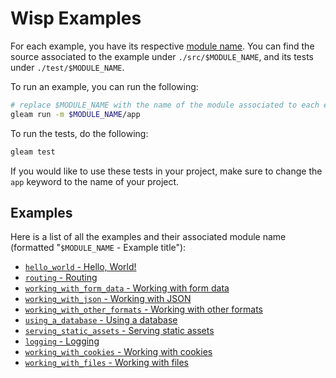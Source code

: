 # Wisp Examples

For each example, you have its respective [module name](https://tour.gleam.run/basics/modules/).
You can find the source associated to the example under `./src/$MODULE_NAME`,
and its tests under `./test/$MODULE_NAME`.

To run an example, you can run the following:

```sh
# replace $MODULE_NAME with the name of the module associated to each example
gleam run -m $MODULE_NAME/app
```

To run the tests, do the following:

```sh
gleam test
```

If you would like to use these tests in your project, make sure to change the
`app` keyword to the name of your project.

## Examples

Here is a list of all the examples and their associated module name (formatted
"`$MODULE_NAME` - Example title"):

- [`hello_world` - Hello, World!](./src/hello_world)
- [`routing` - Routing](./src/routing)
- [`working_with_form_data` - Working with form data](./src/working_with_form_data)
- [`working_with_json` - Working with JSON](./src/working_with_json)
- [`working_with_other_formats` - Working with other formats](./src/working_with_other_formats)
- [`using_a_database` - Using a database](./src/using_a_database)
- [`serving_static_assets` - Serving static assets](./src/serving_static_assets)
- [`logging` - Logging](./src/logging)
- [`working_with_cookies` - Working with cookies](./src/working_with_cookies)
- [`working_with_files` - Working with files](./src/working_with_files)
